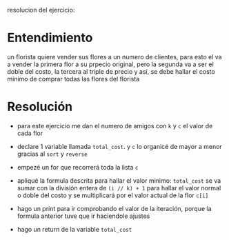 resolucion del ejercicio:

# Entendimiento

un florista quiere vender sus flores a un numero de clientes, para esto el va a vender la primera flor a su prpecio original, pero la segunda va a ser el doble del costo, la tercera al triple de precio y así, se debe hallar el costo minimo de comprar todas las flores del florista

# Resolución

- para este ejercicio me dan el numero de amigos con `k` y `c` el valor de cada flor

- declare 1 variable llamada `total_cost`. y `c` lo organicé de mayor a menor gracias al `sort` y `reverse`

- empezé un for que recorrerá toda la lista `c` 

- apliqué la formula descrita para hallar el valor minimo: `total_cost` se va sumar con la división entera de `(i // k) + 1` para hallar el valor normal o doble del costo y se multiplicará por el valor actual de la flor `c[i]`

- hago un print para ir comprobando el valor de la iteración, porque la formula anterior tuve que ir haciendole ajustes

- hago un return de la variable `total_cost`

